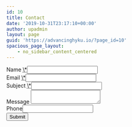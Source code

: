 ```yaml
---
id: 10
title: Contact
date: '2019-10-31T23:17:10+00:00'
author: upadmin
layout: page
guid: 'https://advancinghyku.io/?page_id=10'
spacious_page_layout:
    - no_sidebar_content_centered
---
```


<div class="everest-forms"><div class="evf-container default" id="evf-48"><form action="/wp-admin/export.php?type=jekyll" class="everest-form" data-ajax_submission="0" data-formid="48" enctype="multipart/form-data" id="evf-form-48" method="post"><div class="evf-field-container"><input id="_wpnonce" name="_wpnonce" type="hidden" value="158bfc3a87"></input><input name="_wp_http_referer" type="hidden" value="/wp-admin/export.php?type=jekyll"></input><div class="evf-frontend-row" data-row="row_1"><div class="evf-frontend-grid evf-grid-1" data-grid="grid_1"><div class="evf-field evf-field-text form-row validate-required" data-field-id="fullname" data-required-field-message="This field is required." id="evf-48-field_fullname-container"><label class="evf-field-label" for="evf-48-field_fullname"><span class="evf-label">Name</span> <abbr class="required" title="Required">\*</abbr></label><input class="input-text" id="evf-48-field_fullname" name="everest_forms[form_fields][fullname]" required="" type="text"></input></div><div class="evf-field evf-field-email form-row validate-required validate-email" data-field-id="email" data-required-field-message="Please enter a valid email address." id="evf-48-field_email-container"><label class="evf-field-label" for="evf-48-field_email"><span class="evf-label">Email</span> <abbr class="required" title="Required">\*</abbr></label><input class="input-text" id="evf-48-field_email" name="everest_forms[form_fields][email]" required="" type="email"></input></div><div class="evf-field evf-field-text form-row validate-required" data-field-id="subject" data-required-field-message="This field is required." id="evf-48-field_subject-container"><label class="evf-field-label" for="evf-48-field_subject"><span class="evf-label">Subject</span> <abbr class="required" title="Required">\*</abbr></label><input class="input-text" id="evf-48-field_subject" name="everest_forms[form_fields][subject]" required="" type="text"></input></div><div class="evf-field evf-field-textarea form-row" data-field-id="message" id="evf-48-field_message-container"><label class="evf-field-label" for="evf-48-field_message"><span class="evf-label">Message</span> </label><textarea class="input-text" id="evf-48-field_message" name="everest_forms[form_fields][message]"></textarea></div></div></div></div><div class="evf-honeypot-container evf-field-hp"><label class="evf-field-label" for="evf-48-field-hp">Phone</label><input class="input-text" id="evf-48-field-hp" name="everest_forms[hp]" type="text"></input></div><div class="evf-submit-container "><input name="everest_forms[id]" type="hidden" value="48"></input><input name="everest_forms[author]" type="hidden" value="1"></input><button class="everest-forms-submit-button button evf-submit " conditional_id="evf-submit-48" conditional_rules="""" data-process-text="Processing…" id="evf-submit-48" name="everest_forms[submit]" type="submit" value="evf-submit">Submit</button></div></form></div></div>